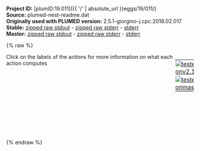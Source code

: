 **Project ID:** [plumID:19.011]({{ '/' | absolute_url }}eggs/19/011/)  
**Source:** plumed-nest-readme.dat  
**Originally used with PLUMED version:** 2.5.1-giorgino-j.cpc.2018.02.017  
**Stable:** [zipped raw stdout](plumed-nest-readme.dat.plumed.stdout.txt.zip) - [zipped raw stderr](plumed-nest-readme.dat.plumed.stderr.txt.zip) - [stderr](plumed-nest-readme.dat.plumed.stderr)  
**Master:** [zipped raw stdout](plumed-nest-readme.dat.plumed_master.stdout.txt.zip) - [zipped raw stderr](plumed-nest-readme.dat.plumed_master.stderr.txt.zip) - [stderr](plumed-nest-readme.dat.plumed_master.stderr)  

{% raw %}
<div style="width: 100%; float:left">
<div style="width: 90%; float:left" id="value_details_data/plumed-nest-readme.dat"> Click on the labels of the actions for more information on what each action computes </div>
<div style="width: 10%; float:left"><table><tr><td style="padding:1px"><a href="plumed-nest-readme.dat.plumed.stderr"><img src="https://img.shields.io/badge/v2.10-passing-green.svg" alt="tested onv2.10" /></a></td></tr><tr><td style="padding:1px"><a href="plumed-nest-readme.dat.plumed_master.stderr"><img src="https://img.shields.io/badge/master-passing-green.svg" alt="tested onmaster" /></a></td></tr></table></div></div>
<pre style="width=97%;">
<span class="plumedtooltip" style="color:green">ENDPLUMED<span class="right">Terminate plumed input. <a href="https://www.plumed.org/doc-master/user-doc/html/_e_n_d_p_l_u_m_e_d.html" style="color:green">More details</a><i></i></span></span><span style="color:blue" class="comment">

This is a placeholder file. This PLUMED-NEST entry provides code
illustrating two approaches to automate gradient computation for
collective variables in PLUMED. The input files in this repository
exercise the example CVs (namely, CURVATURE_CODEGEN,
CURVATURE_AUTODIFF, and CURVATURE_MULTICOLVAR_CODEGEN) implemented in
https://github.com/tonigi/plumed2-automatic-gradients.git and not
found in the &quot;official&quot; PLUMED distribution.
 
Please refer to the above repository and paper for full instructions.
</span></pre>
{% endraw %}
